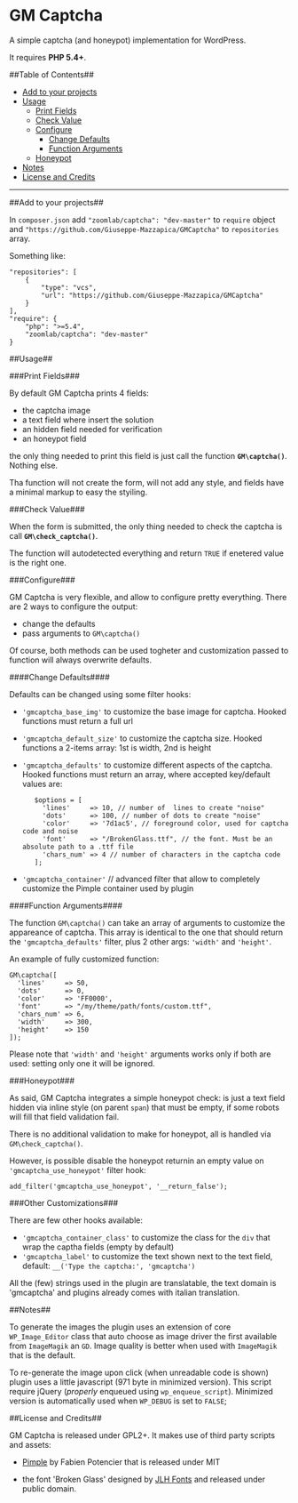 GM Captcha
==========

A simple captcha (and honeypot) implementation for WordPress.

It requires **PHP 5.4+**.


##Table of Contents##

- [Add to your projects](#add-to-your-projects)
- [Usage](#usage)
  - [Print Fields](#print-fields)
  - [Check Value](#check-value)
  - [Configure](#configure)
    - [Change Defaults](#change-defaults)
    - [Function Arguments](#function-arguments)
  - [Honeypot](#honeypot)
- [Notes](#notes)
- [License and Credits](#license-and-credits)


---

##Add to your projects##

In `composer.json` add `"zoomlab/captcha": "dev-master"` to `require` object and `"https://github.com/Giuseppe-Mazzapica/GMCaptcha"` to `repositories` array.

Something like:

    "repositories": [
        {
            "type": "vcs",
            "url": "https://github.com/Giuseppe-Mazzapica/GMCaptcha"
        }
    ],
    "require": {
        "php": ">=5.4",
        "zoomlab/captcha": "dev-master"
    }
    

##Usage##


###Print Fields###

By default GM Captcha prints 4 fields:

 - the captcha image
 - a text field where insert the solution
 - an hidden field needed for verification
 - an honeypot field
 
the only thing needed to print this field is just call the function **`GM\captcha()`**. Nothing else.

Tha function will not create the form, will not add any style, and fields have a minimal markup to easy the styiling.
 
    
###Check Value###

When the form is submitted, the only thing needed to check the captcha is call **`GM\check_captcha()`**.

The function will autodetected everything and return `TRUE` if enetered value is the right one.

###Configure###

GM Captcha is very flexible, and allow to configure pretty everything. There are 2 ways to configure the output:

 - change the defaults
 - pass arguments to `GM\captcha()`
 
Of course, both methods can be used togheter and customization passed to function will always overwrite defaults.

####Change Defaults####

Defaults can be changed using some filter hooks:

 - `'gmcaptcha_base_img'` to customize the base image for captcha. Hooked functions must return a full url
 - `'gmcaptcha_default_size'` to customize the captcha size. Hooked functions a 2-items array: 1st is width, 2nd is height
 - `'gmcaptcha_defaults'` to customize different aspects of the captcha. Hooked functions must return an array, where accepted key/default values are:

          $options = [
            'lines'     => 10, // number of  lines to create "noise"
            'dots'      => 100, // number of dots to create "noise"
            'color'     => '7d1ac5', // foreground color, used for captcha code and noise
            'font'      => "/BrokenGlass.ttf", // the font. Must be an absolute path to a .ttf file
            'chars_num' => 4 // number of characters in the captcha code
          ];

 - `'gmcaptcha_container'` // advanced filter that allow to completely customize the Pimple container used by plugin
         
####Function Arguments####

The function `GM\captcha()` can take an array of arguments to customize the appareance of captcha.
This array is identical to the one that should return the `'gmcaptcha_defaults'` filter, plus 2 other args:
`'width'` and `'height'`.

An example of fully customized function:

    GM\captcha([
      'lines'     => 50,
      'dots'      => 0,
      'color'     => 'FF0000',
      'font'      => "/my/theme/path/fonts/custom.ttf",
      'chars_num' => 6,
      'width'     => 300,
      'height'    => 150
    ]);
    
Please note that `'width'` and `'height'` arguments works only if both are used: setting only one it will be ignored.

###Honeypot###

As said, GM Captcha integrates a simple honeypot check: is just a text field hidden via inline style (on parent `span`)
that must be empty, if some robots will fill that field validation fail.

There is no additional validation to make for honeypot, all is handled via `GM\check_captcha()`.

However, is possible disable the honeypot returnin an empty value on `'gmcaptcha_use_honeypot'` filter hook:

    add_filter('gmcaptcha_use_honeypot', '__return_false');
    
###Other Customizations###

There are few other hooks available:

 - `'gmcaptcha_container_class'` to customize the class for the `div` that wrap the captha fields (empty by default)
 - `'gmcaptcha_label'` to customize the text shown next to the text field, default: `__('Type the captcha:', 'gmcaptcha')`
 
All the (few) strings used in the plugin are translatable, the text domain is 'gmcaptcha' and plugins already comes with italian translation.


##Notes##

To generate the images the plugin uses an extension of core `WP_Image_Editor` class that auto choose as image driver the first available from
`ImageMagik` an `GD`. Image quality is better when used with `ImageMagik` that is the default.

To re-generate the image upon click (when unreadable code is shown) plugin uses a little javascript (971 byte in minimized version).
This script require jQuery (*properly* enqueued using `wp_enqueue_script`).
Minimized version is automatically used when `WP_DEBUG` is set to `FALSE`;


##License and Credits##

GM Captcha is released under GPL2+. It makes use of third party scripts and assets:

 - [Pimple](http://pimple.sensiolabs.org) by Fabien Potencier that is released under MIT
 
 - the font 'Broken Glass' designed by [JLH Fonts](http://jlhfonts.blogspot.it) and released under public domain.










    
    
    
    
    
    
    
    
    
    
    
    
    
    
    
    
    
    
    
    
    
    
    
